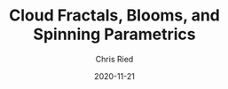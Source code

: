 ---
title: 'Cloud Fractals, Blooms, and Spinning Parametrics'
author: Chris Ried
date: '2020-11-21'
slug: generative-arts-41
categories: 
featured: 
tags: ['generative']
---